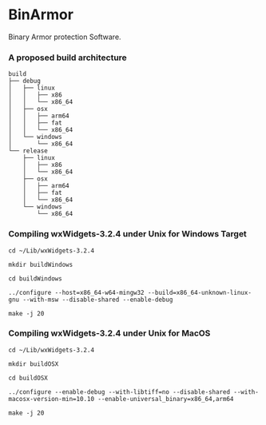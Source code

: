 # BinArmor 
Binary Armor protection Software.

### A proposed build architecture
```
build
├── debug
│   ├── linux
│   │   ├── x86
│   │   └── x86_64
│   ├── osx
│   │   ├── arm64
│   │   ├── fat
│   │   └── x86_64
│   └── windows
│       └── x86_64
└── release
    ├── linux
    │   ├── x86
    │   └── x86_64
    ├── osx
    │   ├── arm64
    │   ├── fat
    │   └── x86_64
    └── windows
        └── x86_64
```

### Compiling wxWidgets-3.2.4 under Unix for Windows Target
```
cd ~/Lib/wxWidgets-3.2.4
```

```
mkdir buildWindows
```

```
cd buildWindows
```

```
../configure --host=x86_64-w64-mingw32 --build=x86_64-unknown-linux-gnu --with-msw --disable-shared --enable-debug
```

```
make -j 20
```

### Compiling wxWidgets-3.2.4 under Unix for MacOS
```
cd ~/Lib/wxWidgets-3.2.4
```

```
mkdir buildOSX
```

```
cd buildOSX
```

```
../configure --enable-debug --with-libtiff=no --disable-shared --with-macosx-version-min=10.10 --enable-universal_binary=x86_64,arm64
```

```
make -j 20
```
